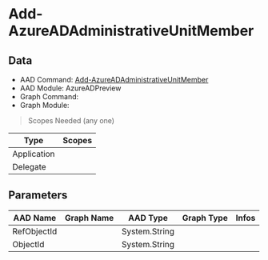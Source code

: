 # Add-AzureADAdministrativeUnitMember

## Data

+ AAD Command: [Add-AzureADAdministrativeUnitMember](https://docs.microsoft.com/en-us/powershell/module/AzureADPreview/Add-AzureADAdministrativeUnitMember)
+ AAD Module: AzureADPreview
+ Graph Command: 
+ Graph Module: 

> Scopes Needed (any one)

|Type|Scopes|
|---|---|
|Application||
|Delegate||

## Parameters

|AAD Name|Graph Name|AAD Type|Graph Type|Infos|
|---|---|---|---|---|
|RefObjectId||System.String|||
|ObjectId||System.String|||


